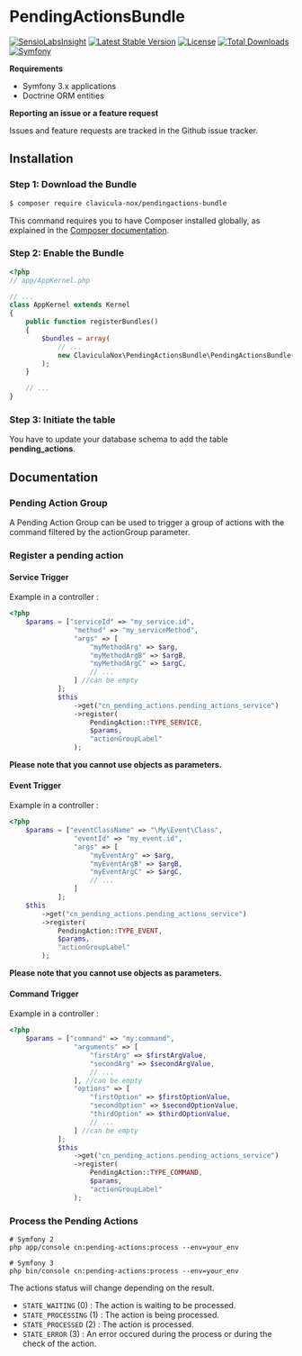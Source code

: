 PendingActionsBundle
===================

[![SensioLabsInsight](https://insight.sensiolabs.com/projects/c607d9d8-329b-461a-82f8-8ad30be60be8/mini.png)](https://insight.sensiolabs.com/projects/c607d9d8-329b-461a-82f8-8ad30be60be8)
[![Latest Stable Version](https://poser.pugx.org/clavicula-nox/pendingactions-bundle/v/stable)](https://packagist.org/packages/clavicula-nox/pendingactions-bundle)
[![License](https://poser.pugx.org/clavicula-nox/pendingactions-bundle/license)](https://packagist.org/packages/clavicula-nox/pendingactions-bundle)
[![Total Downloads](https://poser.pugx.org/clavicula-nox/pendingactions-bundle/downloads)](https://packagist.org/packages/clavicula-nox/pendingactions-bundle)
[![Symfony](https://img.shields.io/badge/Symfony-%202.7%20and%203.x-green.svg "Supports Symfony 3.x")](https://symfony.com/)

**Requirements**

  * Symfony 3.x applications
  * Doctrine ORM entities

**Reporting an issue or a feature request**

Issues and feature requests are tracked in the Github issue tracker.

Installation
------------

### Step 1: Download the Bundle

```bash
$ composer require clavicula-nox/pendingactions-bundle
```

This command requires you to have Composer installed globally, as explained
in the [Composer documentation](https://getcomposer.org/doc/00-intro.md).

### Step 2: Enable the Bundle

```php
<?php
// app/AppKernel.php

// ...
class AppKernel extends Kernel
{
    public function registerBundles()
    {
        $bundles = array(
            // ...
            new ClaviculaNox\PendingActionsBundle\PendingActionsBundle(),
        );
    }

    // ...
}
```

### Step 3: Initiate the table

You have to update your database schema to add the table **pending_actions**.

Documentation
-------------

### Pending Action Group
A Pending Action Group can be used to trigger a group of actions with the command filtered by the actionGroup parameter.

### Register a pending action

#### Service Trigger

Example in a controller : 

```php
<?php
    $params = ["serviceId" => "my_service.id",
                "method" => "my_serviceMethod",
                "args" => [
                    "myMethodArg" => $arg,
                    "myMethodArgB" => $argB,
                    "myMethodArgC" => $argC,
                    // ...
                ] //can be empty
            ];
            $this
                ->get("cn_pending_actions.pending_actions_service")
                ->register(
                    PendingAction::TYPE_SERVICE,
                    $params,
                    "actionGroupLabel"
                );
```

**Please note that you cannot use objects as parameters.**

#### Event Trigger

Example in a controller : 

```php
<?php
    $params = ["eventClassName" => "\My\Event\Class",
                "eventId" => "my_event.id",
                "args" => [
                    "myEventArg" => $arg,
                    "myEventArgB" => $argB,
                    "myEventArgC" => $argC,
                    // ...
                ]
            ];
    $this
        ->get("cn_pending_actions.pending_actions_service")
        ->register(
            PendingAction::TYPE_EVENT,
            $params,
            "actionGroupLabel"
        );
```

**Please note that you cannot use objects as parameters.**

#### Command Trigger

Example in a controller : 

```php
<?php
    $params = ["command" => "my:command",
                "arguments" => [
                    "firstArg" => $firstArgValue,
                    "secondArg" => $secondArgValue,
                    // ...
                ], //can be empty
                "options" => [
                    "firstOption" => $firstOptionValue,
                    "secondOption" => $secondOptionValue,
                    "thirdOption" => $thirdOptionValue,
                    // ...
                ] //can be empty
            ];
            $this
                ->get("cn_pending_actions.pending_actions_service")
                ->register(
                    PendingAction::TYPE_COMMAND,
                    $params,
                    "actionGroupLabel"
                );
```

### Process the Pending Actions

```cli
# Symfony 2
php app/console cn:pending-actions:process --env=your_env

# Symfony 3
php bin/console cn:pending-actions:process --env=your_env
```

The actions status will change depending on the result.

  * `STATE_WAITING` (0) : The action is waiting to be processed.
  * `STATE_PROCESSING` (1) : The action is being processed.
  * `STATE_PROCESSED` (2) : The action is processed.
  * `STATE_ERROR` (3) : An error occured during the process or during the check of the action.
